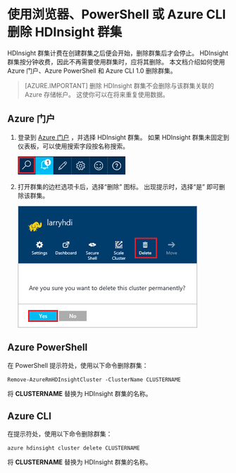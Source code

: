 <properties
    pageTitle="如何删除 HDInsight 群集 | Azure"
    description="删除 HDInsight 群集的各种方式的相关信息。"
    services="hdinsight"
    documentationcenter=""
    author="Blackmist"
    manager="jhubbard"
    editor="cgronlun" />
<tags
    ms.assetid="55f7838b-9786-47ff-96db-1b64437bd0bb"
    ms.service="hdinsight"
    ms.devlang="na"
    ms.topic="article"
    ms.tgt_pltfrm="na"
    ms.workload="big-data"
    ms.date="05/03/2017"
    wacn.date="06/05/2017"
    ms.author="v-dazen"
    ms.custom="H1Hack27Feb2017,hdinsightactive"
    ms.translationtype="Human Translation"
    ms.sourcegitcommit="08618ee31568db24eba7a7d9a5fc3b079cf34577"
    ms.openlocfilehash="18bb1699d5a48d5e3146a4c85f3f6f2d2063bf91"
    ms.contentlocale="zh-cn"
    ms.lasthandoff="05/26/2017" />

# <a name="delete-an-hdinsight-cluster-using-your-browser-powershell-or-the-azure-cli"></a>使用浏览器、PowerShell 或 Azure CLI 删除 HDInsight 群集

HDInsight 群集计费在创建群集之后便会开始，删除群集后才会停止。 HDInsight 群集按分钟收费，因此不再需要使用群集时，应将其删除。 本文档介绍如何使用 Azure 门户、Azure PowerShell 和 Azure CLI 1.0 删除群集。

> [AZURE.IMPORTANT]
> 删除 HDInsight 群集不会删除与该群集关联的 Azure 存储帐户。 这使你可以在将来重复使用数据。

## <a name="azure-portal-preview"></a>Azure 门户

1. 登录到 [Azure 门户](https://portal.azure.cn) ，并选择 HDInsight 群集。 如果 HDInsight 群集未固定到仪表板，可以使用搜索字段按名称搜索。

    ![门户搜索](./media/hdinsight-delete-cluster/navbar.png)

2. 打开群集的边栏选项卡后，选择“删除”  图标。 出现提示时，选择“是”  即可删除该群集。

    ![删除图标](./media/hdinsight-delete-cluster/deletecluster.png)

## <a name="azure-powershell"></a>Azure PowerShell

在 PowerShell 提示符处，使用以下命令删除群集：

    Remove-AzureRmHDInsightCluster -ClusterName CLUSTERNAME

将 **CLUSTERNAME** 替换为 HDInsight 群集的名称。

## <a name="azure-cli"></a>Azure CLI

在提示符处，使用以下命令删除群集：

    azure hdinsight cluster delete CLUSTERNAME

将 **CLUSTERNAME** 替换为 HDInsight 群集的名称。

<!--Update_Description: wording update-->